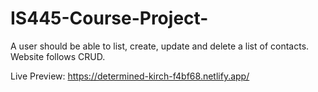 # IS445-Course-Project-
A user should be able to list, create, update and delete a list of contacts. Website follows CRUD. 

Live Preview: https://determined-kirch-f4bf68.netlify.app/ 
